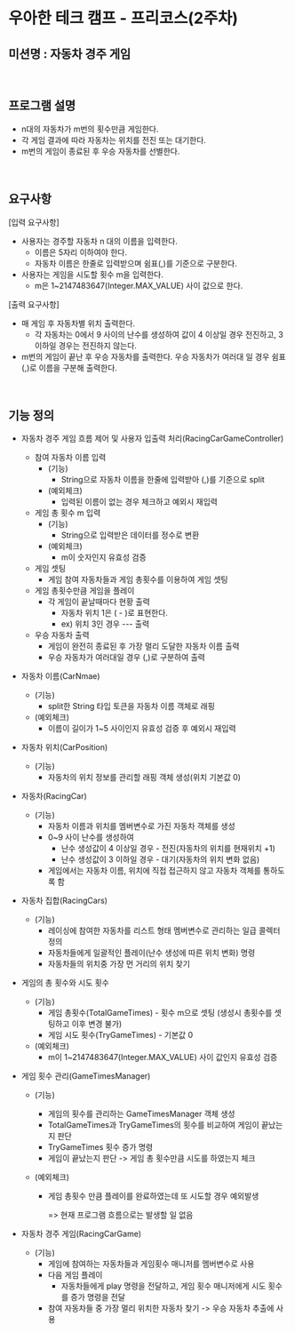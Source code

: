 # 우아한 테크 캠프 - 프리코스(2주차)

## 미션명 : 자동차 경주 게임
<br>

## 프로그램 설명
- n대의 자동차가 m번의 횟수만큼 게임한다.
- 각 게임 결과에 따라 자동차는 위치를 전진 또는 대기한다.
- m번의 게임이 종료된 후 우승 자동차를 선별한다.

<br>
  
## 요구사항

[입력 요구사항]

- 사용자는 경주할 자동차 n 대의 이름을 입력한다.
  - 이름은 5자리 이하여야 한다.
  - 자동차 이름은 한줄로 입력받으며 쉼표(,)를 기준으로 구분한다.
- 사용자는 게임을 시도할 횟수 m을 입력한다.
  - m은 1~2147483647(Integer.MAX_VALUE) 사이 값으로 한다.

[출력 요구사항]

- 매 게임 후 자동차별 위치 출력한다.
  - 각 자동차는 0에서 9 사이의 난수를 생성하여 값이 4 이상일 경우 전진하고, 3 이하일 경우는 전진하지 않는다.
- m번의 게임이 끝난 후 우승 자동차를 출력한다. 우승 자동차가 여러대 일 경우 쉼표(,)로 이름을 구분해 출력한다.

<br>

## 기능 정의

- 자동차 경주 게임 흐름 제어 및 사용자 입출력 처리(RacingCarGameController)

  - 참여 자동차 이름 입력
    - (기능)
      - String으로 자동차 이름을 한줄에 입력받아 (,)를 기준으로 split
    - (예외체크)
      - 입력된 이름이 없는 경우 체크하고 예외시 재입력
  - 게임 총 횟수 m 입력
    - (기능)
      - String으로 입력받은 데이터를 정수로 변환
    - (예외체크)
      - m이 숫자인지 유효성 검증
  - 게임 셋팅
    - 게임 참여 자동차들과 게임 총횟수를 이용하여 게임 셋팅
  - 게임 총횟수만큼 게임을 플레이
    - 각 게임이 끝날때마다 현황 출력
      - 자동차 위치 1은 ( - )로 표현한다.
      - ex) 위치 3인 경우 --- 출력
  - 우승 자동차 출력
    - 게임이 완전히 종료된 후 가장 멀리 도달한 자동차 이름 출력
    - 우승 자동차가 여러대일 경우 (,)로 구분하여 출력

- 자동차 이름(CarNmae)

  - (기능)
    - split한 String 타입 토큰을 자동차 이름 객체로 래핑
  - (예외체크)
    - 이름이 길이가 1~5 사이인지 유효성 검증 후 예외시 재입력

- 자동차 위치(CarPosition)

  - (기능)
    - 자동차의 위치 정보를 관리할 래핑 객체 생성(위치 기본값 0)

- 자동차(RacingCar)

  - (기능)
    - 자동차 이름과 위치를 멤버변수로 가진 자동차 객체를 생성
    - 0~9 사이 난수를 생성하여
      - 난수 생성값이 4 이상일 경우 - 전진(자동차의 위치를 현재위치 +1)
      - 난수 생성값이 3 이하일 경우 - 대기(자동차의 위치 변화 없음)
    - 게임에서는 자동차 이름, 위치에 직접 접근하지 않고 자동차 객체를 통하도록 함

- 자동차 집합(RacingCars)

  - (기능)
    - 레이싱에 참여한 자동차를 리스트 형태 멤버변수로 관리하는 일급 콜렉터 정의
    - 자동차들에게 일괄적인 플레이(난수 생성에 따른 위치 변화) 명령
    - 자동차들의 위치중 가장 먼 거리의 위치 찾기

- 게임의 총 횟수와 시도 횟수

  - (기능)
    - 게임 총횟수(TotalGameTimes) - 횟수 m으로 셋팅 (생성시 총횟수를 셋팅하고 이후 변경 불가)
    - 게임 시도 횟수(TryGameTimes) - 기본값 0
  - (예외체크)
    - m이 1~2147483647(Integer.MAX_VALUE) 사이 값인지 유효성 검증

- 게임 횟수 관리(GameTimesManager)

  - (기능)

    - 게임의 횟수를 관리하는 GameTimesManager 객체 생성
    - TotalGameTimes과 TryGameTimes의 횟수를 비교하여 게임이 끝났는지 판단
    - TryGameTimes 횟수 증가 명령
    - 게임이 끝났는지 판단 -> 게임 총 횟수만큼 시도를 하였는지 체크

  - (예외체크)

    - 게임 총횟수 만큼 플레이를 완료하였는데 또 시도할 경우 예외발생

      => 현재 프로그램 흐름으로는 발생할 일 없음

- 자동차 경주 게임(RacingCarGame)

  - (기능)
    - 게임에 참여하는 자동차들과 게임횟수 매니저를 멤버변수로 사용
    - 다음 게임 플레이
      - 자동차들에게 play 명령을 전달하고, 게임 횟수 매니저에게 시도 횟수를 증가 명령을 전달
    - 참여 자동차들 중 가장 멀리 위치한 자동차 찾기 -> 우승 자동차 추출에 사용